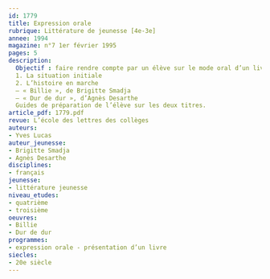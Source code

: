 ```yaml
---
id: 1779
title: Expression orale
rubrique: Littérature de jeunesse [4e-3e]
annee: 1994
magazine: n°7 1er février 1995
pages: 5
description: 
  Objectif : faire rendre compte par un élève sur le mode oral d’un livre qu’il a aimé…
  1. La situation initiale
  2. L’histoire en marche
  – « Billie », de Brigitte Smadja
  – « Dur de dur », d’Agnès Desarthe
  Guides de préparation de l’élève sur les deux titres.
article_pdf: 1779.pdf
revue: L’école des lettres des collèges
auteurs:
- Yves Lucas
auteur_jeunesse:
- Brigitte Smadja
- Agnès Desarthe
disciplines:
- français
jeunesse:
- littérature jeunesse
niveau_etudes:
- quatrième
- troisième
oeuvres:
- Billie
- Dur de dur
programmes:
- expression orale - présentation d’un livre
siecles:
- 20e siècle
---
```

